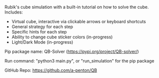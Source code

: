Rubik's cube simulation with a built-in tutorial on how to solve the cube.
Includes:
 - Virtual cube, interactive via clickable arrows or keyboard shortcuts
 - General strategy for each step
 - Specific hints for each step
 - Ability to change cube sticker colors (in-progress)
 - Light/Dark Mode (in-progress)

Pip package name: QB-Solver (https://pypi.org/project/QB-solver/)

Run command: "python3 main.py", or "run_simulation" for the pip package

GitHub Repo: https://github.com/a-penton/QB
